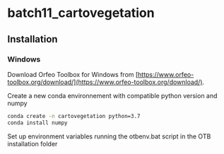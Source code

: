 # batch11_cartovegetation

## Installation

### Windows

Download Orfeo Toolbox for Windows from [https://www.orfeo-toolbox.org/download/](https://www.orfeo-toolbox.org/download/).

Create a new conda environnement with compatible python version and numpy

```bash
conda create -n cartovegetation python=3.7
conda install numpy
```

Set up environment variables running the otbenv.bat script in the OTB installation folder

